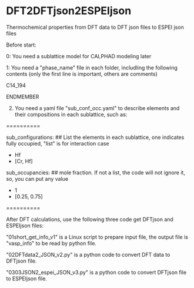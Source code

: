 # DFT2DFTjson2ESPEIjson
Thermochemical properties from DFT data to DFT json files to ESPEI json files

Before start: 

0: You need a sublattice model for CALPHAD modeling later 

1: You need a "phase_name" file in each folder, includling the following contents (only the first line is important, others are comments)

C14_194

ENDMEMBER

2. You need a yaml file "sub_conf_occ.yaml" to describe elements and their compositions in each sublattice, such as:  

==========

sub_configurations: ## List the elements in each sublattice, one indicates fully occupied, "list" is for interaction case 
  - Hf
  - [Cr, Hf]  
  
sub_occupancies:    ## mole fraction. If not a list, the code will not ignore it, so, you can put any value
  - 1
  - [0.25, 0.75]
  
==========

After DFT calculations, use the following three code get DFTjson and ESPEIjson files:

"01short_get_info_v1" is a Linux script to prepare input file, the output file is "vasp_info" to be read by python file.

"02DFTdata2_JSON_v2.py" is a python code to convert DFT data to DFTjson file. 

"0303JSON2_espei_JSON_v3.py" is a python code to convert DFTjson file to ESPEIjson file.
